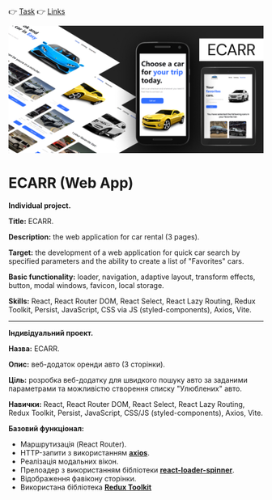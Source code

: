 👉 [Task](./TASK.md) 👉 [Links](./Links.md)

![preview-hw](/preview.jpg)

# ECARR (Web App)

**Individual project.**

**Title:** ECARR.

**Description:** the web application for car rental (3 pages).

**Target:** the development of a web application for quick car search by
specified parameters and the ability to create a list of "Favorites" cars.

**Basic functionality:** loader, navigation, adaptive layout, transform effects,
button, modal windows, favicon, local storage.

**Skills:** React, React Router DOM, React Select, React Lazy Routing, Redux
Toolkit, Persist, JavaScript, CSS via JS (styled-components), Axios, Vite.

---

**Індивідуальний проект.**

**Назва:** ECARR.

**Опис:** веб-додаток оренди авто (3 сторінки).

**Ціль:** розробка веб-додатку для швидкого пошуку авто за заданими параметрами
та можливістю створення списку "Улюблених" авто.

**Навички:** React, React Router DOM, React Select, React Lazy Routing, Redux
Toolkit, Persist, JavaScript, CSS/JS (styled-components), Axios, Vite.

**Базовий функціонал:**

- Маршрутизація (React Router).
- HTTP-запити з використанням [**axios**](https://axios-http.com/).
- Реалізація модальних вікон.
- Прелоадер з використанням бібліотеки
  [**react-loader-spinner**](https://mhnpd.github.io/react-loader-spinner/).
- Відображення фавікону сторінки.
- Використана бібліотека [**Redux Toolkit**](https://redux-toolkit.js.org/)
